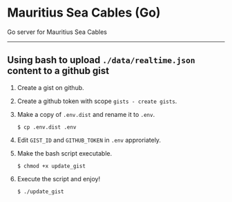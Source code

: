# Mauritius Sea Cables (Go)
Go server for Mauritius Sea Cables

---

## Using bash to upload `./data/realtime.json` content to a github gist

1. Create a gist on github.
2. Create a github token with scope `gists - create gists`.
3. Make a copy of `.env.dist` and rename it to `.env`.
    ```shell
    $ cp .env.dist .env
    ```
4. Edit `GIST_ID` and `GITHUB_TOKEN` in `.env` approriately.
5. Make the bash script executable.
    ```shell
    $ chmod +x update_gist
    ```

6. Execute the script and enjoy!
    ```shell
    $ ./update_gist
    ```
